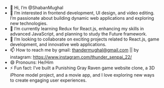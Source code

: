 - 👋 Hi, I’m @ShabanMughal
- 👀 I’m interested in frontend development, UI design, and video editing. I’m passionate about building dynamic web applications and exploring new technologies.
- 🌱 I’m currently learning Redux for React.js, enhancing my skills in advanced JavaScript, and planning to study the Future framework.
- 💞️ I’m looking to collaborate on exciting projects related to React.js, game development, and innovative web applications.
- 📫 How to reach me by gmail: thandermughal@gmail.com || by instagram: https://www.instagram.com/thunder_senpai_22/
- 😄 Pronouns: He/Him
- ⚡ Fun fact:  I’ve built a Punishing Gray Raven game website clone, a 3D iPhone model project, and a movie app, and I love exploring new ways to create engaging user experiences.

<!---
ShabanMughal/ShabanMughal is a ✨ special ✨ repository because its `README.md` (this file) appears on your GitHub profile.
You can click the Preview link to take a look at your changes.
--->
